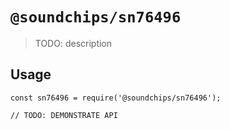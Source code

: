 # `@soundchips/sn76496`

> TODO: description

## Usage

```
const sn76496 = require('@soundchips/sn76496');

// TODO: DEMONSTRATE API
```
